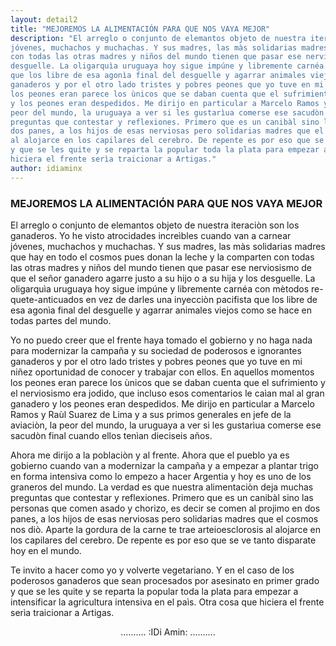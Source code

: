 ```yaml
---
layout: detail2
title: "MEJOREMOS LA ALIMENTACIÓN PARA QUE NOS VAYA MEJOR"
description: "El arreglo o conjunto de elemantos objeto de nuestra iteraciòn son los ganaderos. Yo he visto atrocidades increìbles cuando van a carnear
jóvenes, muchachos y muchachas. Y sus madres, las màs solidarias madres que hay en todo el cosmos pues donan la leche y la comparten 
con todas las otras madres y niños del mundo tienen que pasar ese nerviosismo de que el señor ganadero agarre justo a su hijo o a su hija y los
desguelle. La oligarquìa uruguaya hoy sigue impúne y libremente carnéa con mètodos re-quete-anticuados en vez de darles una inyecciòn pacifista
que los libre de esa agonìa final del desguelle y agarrar animales viejos como se hace en todas partes del mundo. Yo no puedo creer que el frente haya tomado el gobierno y no haga nada para modernizar la campaña y su sociedad de poderosos e ignorantes
ganaderos y por el otro lado tristes y pobres peones que yo tuve en mi niñez oportunidad de conocer y trabajar con ellos. En aquellos momentos
los peones eran parece los ùnicos que se daban cuenta que el sufrimiento y el nerviosismo era jodido, que incluso esos comentarios le caìan mal al gran ganadero
y los peones eran despedidos. Me dirijo en particular a Marcelo Ramos y Raùl Suarez de Lima y a sus primos generales en jefe de la aviaciòn, la
peor del mundo, la uruguaya a ver si les gustarìua comerse ese sacudòn final cuando ellos tenìan dieciseis años. Ahora me dirijo a la poblaciòn y al frente. Ahora que el pueblo ya es gobierno cuando van a modernizar la campaña y a empezar a plantar trigo en forma intensiva como lo empezo a hacer Argentia y hoy es uno de los graneros del mundo. La verdad es que nuestra alimentaciòn deja muchas
preguntas que contestar y reflexiones. Primero que es un canibàl sino las personas que comen asado y chorizo, es decir se comen al projimo en
dos panes, a los hijos de esas nerviosas pero solidarias madres que el cosmos nos diò. Aparte la gordura de la carne te trae arteioesclorosis
al alojarce en los capilares del cerebro. De repente es por eso que se ve tanto disparate hoy en el mundo. Te invito a hacer como yo y volverte vegetariano. Y en el caso de los poderosos ganaderos que sean procesados por asesinato en primer grado
y que se les quite y se reparta la popular toda la plata para empezar a intensificar la agricultura intensiva en el paìs. Otra cosa que
hiciera el frente serìa traicionar a Artigas."
author: idiaminx
---
```


### MEJOREMOS LA ALIMENTACIÓN PARA QUE NOS VAYA MEJOR

El arreglo o conjunto de elemantos objeto de nuestra iteraciòn son los ganaderos. Yo he visto atrocidades increìbles cuando van a carnear
jóvenes, muchachos y muchachas. Y sus madres, las màs solidarias madres que hay en todo el cosmos pues donan la leche y la comparten 
con todas las otras madres y niños del mundo tienen que pasar ese nerviosismo de que el señor ganadero agarre justo a su hijo o a su hija y los
desguelle. La oligarquìa uruguaya hoy sigue impúne y libremente carnéa con mètodos re-quete-anticuados en vez de darles una inyecciòn pacifista
que los libre de esa agonìa final del desguelle y agarrar animales viejos como se hace en todas partes del mundo.

Yo no puedo creer que el frente haya tomado el gobierno y no haga nada para modernizar la campaña y su sociedad de poderosos e ignorantes
ganaderos y por el otro lado tristes y pobres peones que yo tuve en mi niñez oportunidad de conocer y trabajar con ellos. En aquellos momentos
los peones eran parece los ùnicos que se daban cuenta que el sufrimiento y el nerviosismo era jodido, que incluso esos comentarios le caìan mal al gran ganadero
y los peones eran despedidos. Me dirijo en particular a Marcelo Ramos y Raùl Suarez de Lima y a sus primos generales en jefe de la aviaciòn, la
peor del mundo, la uruguaya a ver si les gustarìua comerse ese sacudòn final cuando ellos tenìan dieciseis años.

Ahora me dirijo a la poblaciòn y al frente. Ahora que el pueblo ya es gobierno cuando van a modernizar la campaña y a empezar a plantar trigo en forma intensiva como lo empezo a hacer Argentia y hoy es uno de los graneros del mundo. La verdad es que nuestra alimentaciòn deja muchas
preguntas que contestar y reflexiones. Primero que es un canibàl sino las personas que comen asado y chorizo, es decir se comen al projimo en
dos panes, a los hijos de esas nerviosas pero solidarias madres que el cosmos nos diò. Aparte la gordura de la carne te trae arteioesclorosis
al alojarce en los capilares del cerebro. De repente es por eso que se ve tanto disparate hoy en el mundo.

Te invito a hacer como yo y volverte vegetariano. Y en el caso de los poderosos ganaderos que sean procesados por asesinato en primer grado
y que se les quite y se reparta la popular toda la plata para empezar a intensificar la agricultura intensiva en el paìs. Otra cosa que
hiciera el frente serìa traicionar a Artigas.

<center>.......... :IDi Amin: ..........</center>
